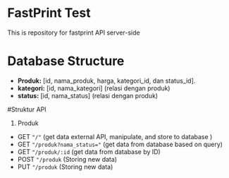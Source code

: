 # FastPrint Test
This is repository for fastprint API server-side

# Database Structure
- **Produk:** [id, nama_produk, harga, kategori_id, dan status_id].
- **kategori:** [id, nama_kategori] (relasi dengan produk)
- **status:** [id, nama_status] (relasi dengan produk)

#Struktur API

1. Produk
- GET `"/"` (get data external API, manipulate, and store to database )
- GET `"/produk?nama_status="` (get data from database based on query)
- GET `"/produk/:id` (get data from database by ID)
- POST `"/produk` (Storing new data)
- PUT `"/produk` (Storing new data)





